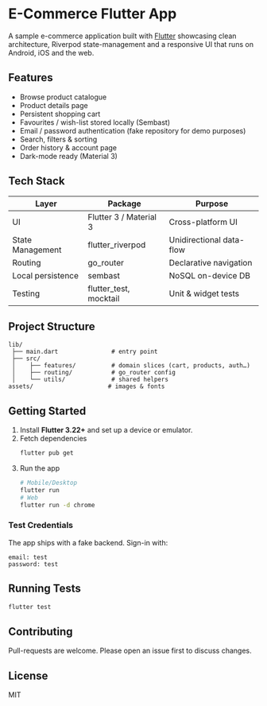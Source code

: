 # E-Commerce Flutter App

A sample e-commerce application built with [Flutter](https://flutter.dev/) showcasing clean architecture, Riverpod state-management and a responsive UI that runs on Android, iOS and the web.

## Features

- Browse product catalogue
- Product details page
- Persistent shopping cart
- Favourites / wish-list stored locally (Sembast)
- Email / password authentication (fake repository for demo purposes)
- Search, filters & sorting
- Order history & account page
- Dark-mode ready (Material 3)

## Tech Stack

| Layer | Package | Purpose |
|-------|---------|---------|
| UI | Flutter 3 / Material 3 | Cross-platform UI |
| State Management | flutter_riverpod | Unidirectional data-flow |
| Routing | go_router | Declarative navigation |
| Local persistence | sembast | NoSQL on-device DB |
| Testing | flutter_test, mocktail | Unit & widget tests |

## Project Structure

```text
lib/
 ├── main.dart               # entry point
 ├── src/
 │    ├── features/          # domain slices (cart, products, auth…)
 │    ├── routing/           # go_router config
 │    └── utils/             # shared helpers
assets/                     # images & fonts
```

## Getting Started

1. Install **Flutter 3.22+** and set up a device or emulator.
2. Fetch dependencies
   ```bash
   flutter pub get
   ```
3. Run the app
   ```bash
   # Mobile/Desktop
   flutter run
   # Web
   flutter run -d chrome
   ```

### Test Credentials

The app ships with a fake backend. Sign-in with:

```
email: test
password: test
```

## Running Tests

```bash
flutter test
```

## Contributing

Pull-requests are welcome. Please open an issue first to discuss changes.

## License

MIT
